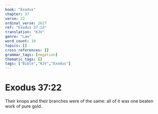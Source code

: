 ```yaml
---
book: "Exodus"
chapter: 37
verse: 22
ordinal_verse: 2627
ref: "Exodus 37:22"
translation: "KJV"
genre: "Law"
word_count: 19
topics: []
cross_references: []
grammar_tags: [negation]
thematic_tags: []
tags: ["Bible","KJV","Exodus"]
---
```


# Exodus 37:22

Their knops and their branches were of the same: all of it was one beaten work of pure gold.
